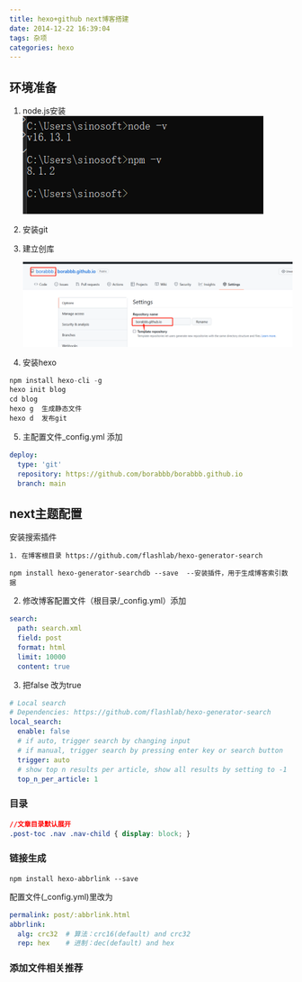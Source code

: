 ```yaml
---
title: hexo+github next博客搭建
date: 2014-12-22 16:39:04
tags: 杂项
categories: hexo
---
```


## 环境准备

1. node.js安装 ![node版本](/images/nodejs版本.jpg)
2. 安装git
3. 建立创库

    ![仓库命名](/images/1641378617(1).jpg)

4. 安装hexo


```java
npm install hexo-cli -g
hexo init blog
cd blog
hexo g  生成静态文件
hexo d  发布git
```

5. 主配置文件_config.yml 添加

~~~yml
deploy:
  type: 'git'
  repository: https://github.com/borabbb/borabbb.github.io
  branch: main
~~~



## next主题配置



安装搜索插件

	1. 在博客根目录 https://github.com/flashlab/hexo-generator-search

```shell
npm install hexo-generator-searchdb --save  --安装插件，用于生成博客索引数据
```

2. 修改博客配置文件（根目录/_config.yml）添加

```yml
search:
  path: search.xml
  field: post
  format: html
  limit: 10000
  content: true
```

3. 把false 改为true

```yml
# Local search
# Dependencies: https://github.com/flashlab/hexo-generator-search
local_search:
  enable: false
  # if auto, trigger search by changing input
  # if manual, trigger search by pressing enter key or search button
  trigger: auto
  # show top n results per article, show all results by setting to -1
  top_n_per_article: 1
```



### 目录

```css
//文章目录默认展开
.post-toc .nav .nav-child { display: block; }
```

### 链接生成

```shell
npm install hexo-abbrlink --save
```

配置文件(_config.yml)里改为

```yml
permalink: post/:abbrlink.html
abbrlink:
  alg: crc32  # 算法：crc16(default) and crc32
  rep: hex    # 进制：dec(default) and hex
```



### 添加文件相关推荐

